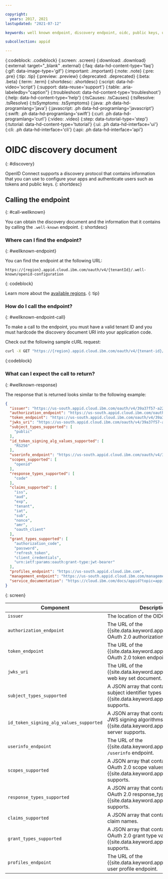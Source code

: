 ```yaml
---

copyright:
  years: 2017, 2021
lastupdated: "2021-07-12"

keywords: well known endpoint, discovery endpoint, oidc, public keys, user information, claims, attributes, full profile, identity providers, app security, tokens

subcollection: appid

---
```


{:codeblock: .codeblock}
{:screen: .screen}
{:download: .download}
{:external: target="_blank" .external}
{:faq: data-hd-content-type='faq'}
{:gif: data-image-type='gif'}
{:important: .important}
{:note: .note}
{:pre: .pre}
{:tip: .tip}
{:preview: .preview}
{:deprecated: .deprecated}
{:beta: .beta}
{:term: .term}
{:shortdesc: .shortdesc}
{:script: data-hd-video='script'}
{:support: data-reuse='support'}
{:table: .aria-labeledby="caption"}
{:troubleshoot: data-hd-content-type='troubleshoot'}
{:help: data-hd-content-type='help'}
{:tsCauses: .tsCauses}
{:tsResolve: .tsResolve}
{:tsSymptoms: .tsSymptoms}
{:java: .ph data-hd-programlang='java'}
{:javascript: .ph data-hd-programlang='javascript'}
{:swift: .ph data-hd-programlang='swift'}
{:curl: .ph data-hd-programlang='curl'}
{:video: .video}
{:step: data-tutorial-type='step'}
{:tutorial: data-hd-content-type='tutorial'}
{:ui: .ph data-hd-interface='ui'}
{:cli: .ph data-hd-interface='cli'}
{:api: .ph data-hd-interface='api'}


# OIDC discovery document
{: #discovery}

OpenID Connect supports a discovery protocol that contains information that you can use to configure your apps and authenticate users such as tokens and public keys.
{: shortdesc}


## Calling the endpoint
{: #call-wellknown}

You can obtain the discovery document and the information that it contains by calling the `.well-known` endpoint.
{: shortdesc}


### Where can I find the endpoint?
{: #wellknown-endpoint}

You can find the endpoint at the following URL:

```
https://{region}.appid.cloud.ibm.com/oauth/v4/{tenantId}/.well-known/openid-configuration
```
{: codeblock}

Learn more about the [available regions](/docs/appid?topic=appid-ha-dr).
{: tip}



### How do I call the endpoint?
{: #wellknown-endpoint-call}

To make a call to the endpoint, you must have a valid tenant ID and you must hardcode the discovery document URI into your application code.

Check out the following sample cURL request:

```sh
curl -X GET "https://{region}.appid.cloud.ibm.com/oauth/v4/{tenant-id}/.well-known/openid-configuration" -H "accept: application/json"
```
{:codeblock}

### What can I expect the call to return?
{: #wellknown-response}

The response that is returned looks similar to the following example:

```json
{
  "issuer": "https://us-south.appid.cloud.ibm.com/oauth/v4/39a37f57-a227-4bfe-a044-93b6e6060b61",
  "authorization_endpoint": "https://us-south.appid.cloud.ibm.com/oauth/v4/39a37f57-a227-4bfe-a044-93b6e6060b61/authorization",
  "token_endpoint": "https://us-south.appid.cloud.ibm.com/oauth/v4/39a37f57-a227-4bfe-a044-93b6e6060b61/token",
  "jwks_uri": "https://us-south.appid.cloud.ibm.com/oauth/v4/39a37f57-a227-4bfe-a044-93b6e6060b61/publickeys",
  "subject_types_supported": [
    "public"
  ],
  "id_token_signing_alg_values_supported": [
    "RS256"
  ],
  "userinfo_endpoint": "https://us-south.appid.cloud.ibm.com/oauth/v4/39a37f57-a227-4bfe-a044-93b6e6060b61/userinfo",
  "scopes_supported": [
    "openid"
  ],
  "response_types_supported": [
    "code"
  ],
  "claims_supported": [
    "iss",
    "aud",
    "exp",
    "tenant",
    "iat",
    "sub",
    "nonce",
    "amr",
    "oauth_client"
  ],
  "grant_types_supported": [
    "authorization_code",
    "password",
    "refresh_token",
    "client_credentials",
    "urn:ietf:params:oauth:grant-type:jwt-bearer"
  ],
  "profiles_endpoint": "https://us-south.appid.cloud.ibm.com",
  "management_endpoint": "https://us-south.appid.cloud.ibm.com/management/v4/39a37f57-a227-4bfe-a044-93b6e6060b61",
  "service_documentation": "https://cloud.ibm.com/docs/appid?topic=appid-getting-started"
}
```
{: screen}

| Component | Description | 
|-----|----| 
| `issuer` | The location of the OIDC provider. |
| `authorization_endpoint` | The URL of the {{site.data.keyword.appid_short_notm}} OAuth 2.0 authorization endpoint. |
| `token_endpoint` | The URL of the {{site.data.keyword.appid_short_notm}} OAuth 2.0 token endpoint. |
| `jwks_uri` | The URL of the {{site.data.keyword.appid_short_notm}} web key set document. |
| `subject_types_supported` | A JSON array that contains a list of the subject identifier types that {{site.data.keyword.appid_short_notm}} supports. |
| `id_token_signing_alg_values_supported` | A JSON array that contains a list of the JWS signing algorithms that the {{site.data.keyword.appid_short_notm}} server supports. |
| `userinfo_endpoint` | The URL of the {{site.data.keyword.appid_short_notm}} `/userinfo` endpoint. |
| `scopes_supported` | A JSON array that contains a list of the OAuth 2.0 scope values that {{site.data.keyword.appid_short_notm}} supports. |
| `response_types_supported` | A JSON array that contains a list of the OAuth 2.0 response_type values that {{site.data.keyword.appid_short_notm}} supports. |
| `claims_supported` | A JSON array that contains a list of the claim names. |
| `grant_types_supported` | A JSON array that contains a list of the OAuth 2.0 grant type values that {{site.data.keyword.appid_short_notm}} supports. |
| `profiles_endpoint` | The URL of the {{site.data.keyword.appid_short_notm}} user profile endpoint. | 
